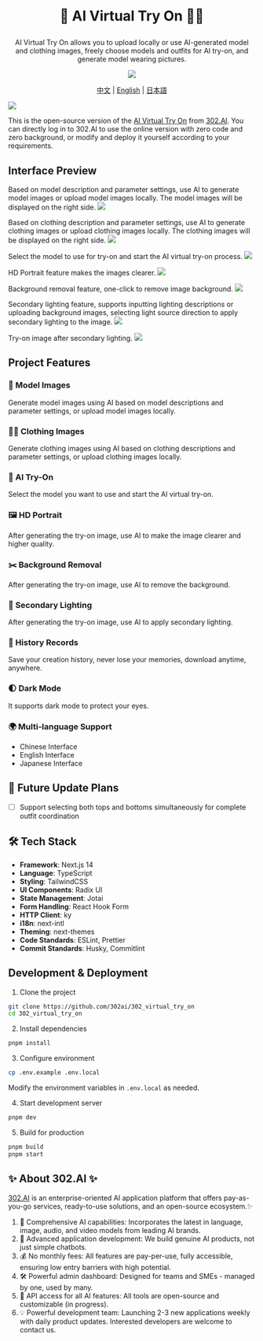 # <p align="center"> 👗 AI Virtual Try On 🚀✨</p>

<p align="center">AI Virtual Try On allows you to upload locally or use AI-generated model and clothing images, freely choose models and outfits for AI try-on, and generate model wearing pictures.</p>

<p align="center"><a href="https://302.ai/en/tools/tryon/" target="blank"><img src="https://file.302.ai/gpt/imgs/github/20250102/72a57c4263944b73bf521830878ae39a.png" /></a></p >

<p align="center"><a href="README_zh.md">中文</a> | <a href="README.md">English</a> | <a href="README_ja.md">日本語</a></p>

![](docs/302_AI_Virtual_Try_On_en.png)

This is the open-source version of the [AI Virtual Try On](https://302.ai/en/tools/tryon/) from [302.AI](https://302.ai/en/). You can directly log in to 302.AI to use the online version with zero code and zero background, or modify and deploy it yourself according to your requirements.


## Interface Preview
Based on model description and parameter settings, use AI to generate model images or upload model images locally. The model images will be displayed on the right side.
![](docs/302_AI_Virtual_Try_On_en_screenshot_01.png)       

Based on clothing description and parameter settings, use AI to generate clothing images or upload clothing images locally. The clothing images will be displayed on the right side.
![](docs/302_AI_Virtual_Try_On_en_screenshot_02.png)           

Select the model to use for try-on and start the AI virtual try-on process.
![](docs/302_AI_Virtual_Try_On_en_screenshot_03.png)     

HD Portrait feature makes the images clearer.
![](docs/302_AI_Virtual_Try_On_screenshot_04.jpg)        

Background removal feature, one-click to remove image background.
![](docs/302_AI_Virtual_Try_On_screenshot_05.jpg)    

Secondary lighting feature, supports inputting lighting descriptions or uploading background images, selecting light source direction to apply secondary lighting to the image.
![](docs/302_AI_Virtual_Try_On_screenshot_06.png)     

Try-on image after secondary lighting.
![](docs/302_AI_Virtual_Try_On_screenshot_07.jpg) 

## Project Features
### 👚 Model Images
Generate model images using AI based on model descriptions and parameter settings, or upload model images locally.
### 🙎‍♂️ Clothing Images
Generate clothing images using AI based on clothing descriptions and parameter settings, or upload clothing images locally.
### 🧚 AI Try-On
Select the model you want to use and start the AI virtual try-on.
### 🖼️ HD Portrait
After generating the try-on image, use AI to make the image clearer and higher quality.
### ✂️ Background Removal
After generating the try-on image, use AI to remove the background.
### 🔦 Secondary Lighting
After generating the try-on image, use AI to apply secondary lighting.
### 📜 History Records
Save your creation history, never lose your memories, download anytime, anywhere.
### 🌓 Dark Mode
It supports dark mode to protect your eyes.
### 🌍 Multi-language Support
- Chinese Interface
- English Interface
- Japanese Interface

## 🚩 Future Update Plans
- [ ] Support selecting both tops and bottoms simultaneously for complete outfit coordination

## 🛠️ Tech Stack

- **Framework**: Next.js 14
- **Language**: TypeScript
- **Styling**: TailwindCSS
- **UI Components**: Radix UI
- **State Management**: Jotai
- **Form Handling**: React Hook Form
- **HTTP Client**: ky
- **i18n**: next-intl
- **Theming**: next-themes
- **Code Standards**: ESLint, Prettier
- **Commit Standards**: Husky, Commitlint

## Development & Deployment
1. Clone the project
```bash
git clone https://github.com/302ai/302_virtual_try_on
cd 302_virtual_try_on
```

2. Install dependencies
```bash
pnpm install
```

3. Configure environment
```bash
cp .env.example .env.local
```
Modify the environment variables in `.env.local` as needed.

4. Start development server
```bash
pnpm dev
```

5. Build for production
```bash
pnpm build
pnpm start
```


## ✨ About 302.AI ✨
[302.AI](https://302.ai/en/) is an enterprise-oriented AI application platform that offers pay-as-you-go services, ready-to-use solutions, and an open-source ecosystem.✨
1. 🧠 Comprehensive AI capabilities: Incorporates the latest in language, image, audio, and video models from leading AI brands.
2. 🚀 Advanced application development: We build genuine AI products, not just simple chatbots.
3. 💰 No monthly fees: All features are pay-per-use, fully accessible, ensuring low entry barriers with high potential.
4. 🛠 Powerful admin dashboard: Designed for teams and SMEs - managed by one, used by many.
5. 🔗 API access for all AI features: All tools are open-source and customizable (in progress).
6. 💡 Powerful development team: Launching 2-3 new applications weekly with daily product updates. Interested developers are welcome to contact us.

